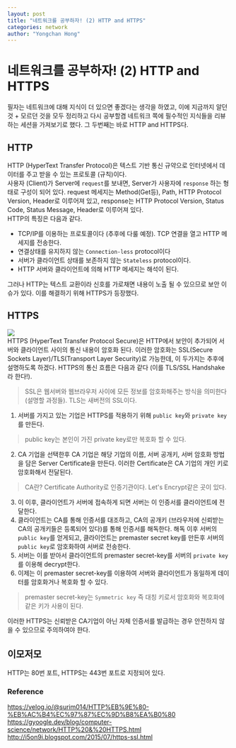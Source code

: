```yaml
---
layout: post
title: "네트워크를 공부하자! (2) HTTP and HTTPS"
categories: network
author: "Yongchan Hong"
---
```

# 네트워크를 공부하자! (2) HTTP and HTTPS
필자는 네트워크에 대해 지식이 더 있으면 좋겠다는 생각을 하였고, 이에 지금까지 알던 것 + 모르던 것을 모두 정리하고 다시 공부할겸 네트워크 쪽에 필수적인 지식들을 리뷰하는 세션을 가져보기로 했다. 그 두번째는 바로 HTTP and HTTPS다.

## HTTP
HTTP (HyperText Transfer Protocol)은 텍스트 기반 통신 규약으로 인터넷에서 데이터를 주고 받을 수 있는 프로토콜 (규칙)이다.  
사용자 (Client)가 Server에 `request`를 보내면, Server가 사용자에 `response` 하는 형태로 구성이 되어 있다. request 메세지는 Method(Get등), Path, HTTP Protocol Version, Header로 이루어져 있고, response는 HTTP Protocol Version, Status Code, Status Message, Header로 이루어져 있다.   
HTTP의 특징은 다음과 같다.  
- TCP/IP를 이용하는 프로토콜이다 (추후에 다룰 예정). TCP 연결을 열고 HTTP 메세지를 전송한다.
- 연결상태를 유지하지 않는 `Connection-less` protocol이다
- 서버가 클라이언트 상태를 보존하지 않는 `Stateless` protocol이다.  
- HTTP 서버와 클라이언트에 의해 HTTP 메세지는 해석이 된다. 

그러나 HTTP는 텍스트 교환이라 신호를 가로채면 내용이 노출 될 수 있으므로 보안 이슈가 있다. 이를 해결하기 위해 HTTPS가 등장했다.

## HTTPS  
![](https://1.bp.blogspot.com/-alfxKGRbNUg/WsmLtikh1vI/AAAAAAAATSw/zNoMl22FD94ZZlyrggBKR6L3UuZAwzraACLcBGAs/s1600/12.png)  
HTTPS (HyperText Transfer Protocol Secure)은 HTTP에서 보안이 추가되어 서버와 클라이언트 사이의 통신 내용이 암호화 된다. 이러한 암호화는 SSL(Secure Sockets Layer)/TLS(Transport Layer Security)로 가능한데, 이 두가지는 추후에 설명하도록 하겠다. HTTPS의 통신 흐름은 다음과 같다 (이를 TLS/SSL Handshake라 한다!).
> SSL은 웹서버와 웹브라우저 사이에 모든 정보를 암호화해주는 방식을 의미한다 (설명할 과정들). TLS는 새버전의 SSL이다.  
1. 서버를 가지고 있는 기업은 HTTPS를 적용하기 위해 `public key`와 `private key`를 만든다.  
> public key는 본인이 가진 private key로만 복호화 할 수 있다.  
2. CA 기업을 선택한후 CA 기업은 해당 기업의 이름, 서버 공개키, 서버 암호화 방법을 담은 Server Certificate을 만든다. 이러한 Certificate은 CA 기업의 개인 키로 암호화해서 전달된다.
> CA란? Certificate Authority로 인증기관이다. Let's Encrypt같은 곳이 있다.
3. 이 이후, 클라이언트가 서버에 접속하게 되면 서버는 이 인증서를 클라이언트에 전달한다.
4. 클라이언트는 CA를 통해 인증서를 대조하고, CA의 공개키 (브라우저에 신뢰받는 CA의 공개키들은 등록되어 있다)를 통해 인증서를 해독한다. 해독 이후 서버의 `public key`를 얻게되고, 클라이언트는 premaster secret key를 만든후 서버의 `public key`로 암호화하여 서버로 전송한다.
5. 서버는 이를 받아서 클라이언트의 premaster secret-key를 서버의 `private key`를 이용해 decrypt한다. 
6. 이제는 이 premaster secret-key를 이용하여 서버와 클라이언트가 동일하게 데이터를 암호화거나 복호화 할 수 있다.
> premaster secret-key는 `Symmetric key` 즉 대칭 키로서 암호화와 복호화에 같은 키가 사용이 된다.   

이러한 HTTPS는 신뢰받은 CA기업이 아닌 자체 인증서를 발급하는 경우 안전하지 않을 수 있으므로 주의하여야 한다. 

## 이모저모
HTTP는 80번 포트, HTTPS는 443번 포트로 지정되어 있다.


### Reference
https://velog.io/@surim014/HTTP%EB%9E%80-%EB%AC%B4%EC%97%87%EC%9D%B8%EA%B0%80  
https://gyoogle.dev/blog/computer-science/network/HTTP%20&%20HTTPS.html  
http://i5on9i.blogspot.com/2015/07/https-ssl.html  